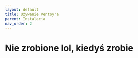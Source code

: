 ```yaml
---
layout: default
title: Używanie Ventoy'a
parent: Instalacja
nav_order: 2
---
```


# Nie zrobione lol, kiedyś zrobie